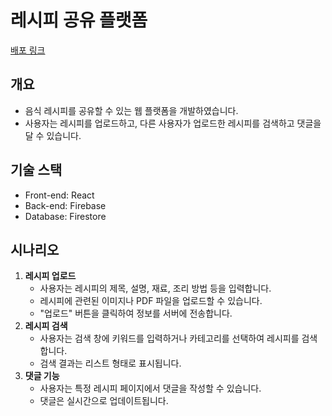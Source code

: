 # 레시피 공유 플랫폼
[배포 링크](https://recipe-share-0.web.app/)

## 개요
- 음식 레시피를 공유할 수 있는 웹 플랫폼을 개발하였습니다.
- 사용자는 레시피를 업로드하고, 다른 사용자가 업로드한 레시피를 검색하고 댓글을 달 수 있습니다.

## ﻿기술 스택
- Front-end: React
- Back-end: Firebase
- Database: Firestore

## 시나리오
1. **레시피 업로드**
    - 사용자는 레시피의 제목, 설명, 재료, 조리 방법 등을 입력합니다.
    - 레시피에 관련된 이미지나 PDF 파일을 업로드할 수 있습니다.
    - "업로드" 버튼을 클릭하여 정보를 서버에 전송합니다.
2. **레시피 검색**
    - 사용자는 검색 창에 키워드를 입력하거나 카테고리를 선택하여 레시피를 검색합니다.
    - 검색 결과는 리스트 형태로 표시됩니다.
3. **댓글 기능**
    - 사용자는 특정 레시피 페이지에서 댓글을 작성할 수 있습니다.
    - 댓글은 실시간으로 업데이트됩니다.
